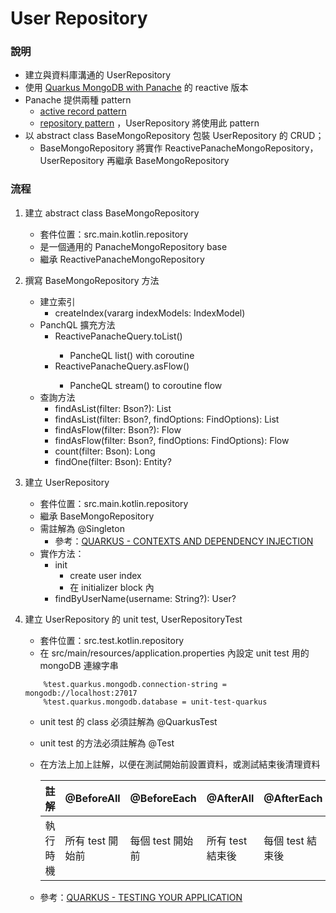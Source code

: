 # User Repository
### 說明
* 建立與資料庫溝通的 UserRepository
* 使用 [Quarkus MongoDB with Panache](https://quarkus.io/guides/mongodb-panache) 的 reactive 版本
* Panache 提供兩種 pattern
    * [active record pattern](https://quarkus.io/guides/mongodb-panache#solution-1-using-the-active-record-pattern)
    * [repository pattern](https://quarkus.io/guides/mongodb-panache#solution-2-using-the-repository-pattern)
      ，UserRepository 將使用此 pattern
* 以 abstract class BaseMongoRepository 包裝 UserRepository 的 CRUD；
    * BaseMongoRepository 將實作 ReactivePanacheMongoRepository，UserRepository 再繼承 BaseMongoRepository

### 流程
1. 建立 abstract class BaseMongoRepository
    * 套件位置：src.main.kotlin.repository
    * 是一個通用的 PanacheMongoRepository base
    * 繼承 ReactivePanacheMongoRepository

2. 撰寫 BaseMongoRepository 方法
    * 建立索引
        * createIndex(vararg indexModels: IndexModel)
    * PanchQL 擴充方法
        * ReactivePanacheQuery<Entity>.toList()
            * PancheQL list() with coroutine
        * ReactivePanacheQuery<Entity>.asFlow()
            * PancheQL stream() to coroutine flow
    * 查詢方法
        * findAsList(filter: Bson?): List<Entity>
        * findAsList(filter: Bson?, findOptions: FindOptions): List<Entity>
        * findAsFlow(filter: Bson?): Flow<Entity>
        * findAsFlow(filter: Bson?, findOptions: FindOptions): Flow<Entity>
        * count(filter: Bson): Long
        * findOne(filter: Bson): Entity?
3. 建立 UserRepository
    * 套件位置：src.main.kotlin.repository
    * 繼承 BaseMongoRepository<User>
    * 需註解為 @Singleton
        * 參考：[QUARKUS - CONTEXTS AND DEPENDENCY INJECTION](https://quarkus.io/guides/cdi-reference)
    * 實作方法：
        * init
            * create user index
            * 在 initializer block 內
        * findByUserName(username: String?): User?

4. 建立 UserRepository 的 unit test, UserRepositoryTest
    * 套件位置：src.test.kotlin.repository
    * 在 src/main/resources/application.properties 內設定 unit test 用的 mongoDB 連線字串
    ```
        %test.quarkus.mongodb.connection-string = mongodb://localhost:27017
        %test.quarkus.mongodb.database = unit-test-quarkus
    ```
    * unit test 的 class 必須註解為 @QuarkusTest
    * unit test 的方法必須註解為 @Test
    * 在方法上加上註解，以便在測試開始前設置資料，或測試結束後清理資料

      | 註解   | @BeforeAll | @BeforeEach  |  @AfterAll   |  @AfterEach  |
      | -------- | -------- | -------- | -------- | -------- |
      | 執行時機  |   所有 test 開始前  |  每個 test 開始前    |  所有 test 結束後  |   每個 test 結束後     |

    * 參考：[QUARKUS - TESTING YOUR APPLICATION](https://quarkus.io/guides/getting-started-testing)
